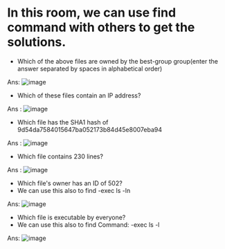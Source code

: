 
# In this room, we can use find command with others to get the solutions.

* Which of the above files are owned by the best-group group(enter the answer separated by spaces in alphabetical order)

Ans: ![image](https://github.com/it-crypto/WriteUp/assets/54020728/21d304af-cf4d-459f-adcc-c11683dbee03)

* Which of these files contain an IP address?

Ans : ![image](https://github.com/it-crypto/WriteUp/assets/54020728/b914c75d-18b4-4562-a35b-bac022fdbb59)

* Which file has the SHA1 hash of 9d54da7584015647ba052173b84d45e8007eba94

Ans : ![image](https://github.com/it-crypto/WriteUp/assets/54020728/3abeb30b-9922-4a66-95ed-e461f881f997)

* Which file contains 230 lines?

Ans : ![image](https://github.com/it-crypto/WriteUp/assets/54020728/6801aa36-d917-4378-8103-0adecaef3264)

* Which file's owner has an ID of 502?
* We can use this also to find 
-exec ls -ln

Ans: ![image](https://github.com/it-crypto/WriteUp/assets/54020728/fdec7dec-ce1a-40ce-ba76-a0a9301deac2)

* Which file is executable by everyone?
* We can use this also to find 
Command: -exec ls -l

Ans: ![image](https://github.com/it-crypto/WriteUp/assets/54020728/a9f37734-479b-44a3-8932-a8ff20a7eb1f)
